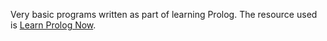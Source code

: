 Very basic programs written as part of learning Prolog. The resource used is [Learn Prolog Now](http://www.learnprolognow.org/).